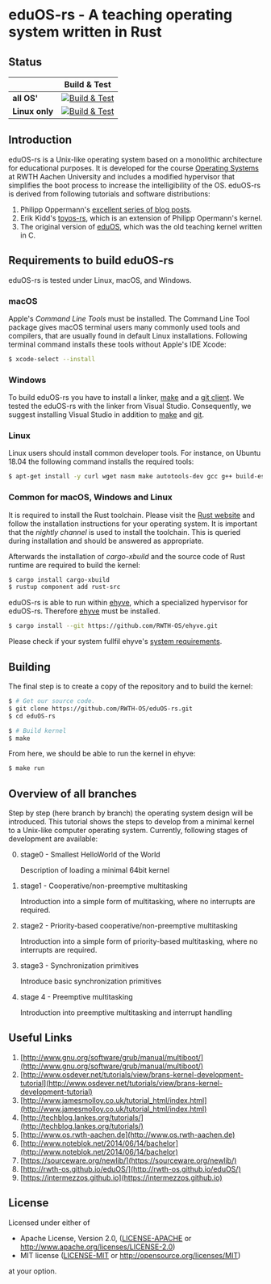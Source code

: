 # eduOS-rs - A teaching operating system written in Rust

## Status

|   | Build & Test |
|---|:-----:|
|**all OS'**|[![Build & Test](https://dev.azure.com/RWTH-OS/eduOS-rs/_apis/build/status/RWTH-OS.eduOS-rs)](https://dev.azure.com/RWTH-OS/eduOS-rs/_build?definitionId=1)|
|**Linux only**|[![Build & Test](https://git.rwth-aachen.de/os/eduOS-rs/badges/master/pipeline.svg)](https://git.rwth-aachen.de/os/eduOS-rs/pipelines)|

## Introduction

eduOS-rs is a Unix-like operating system based on a monolithic architecture for educational purposes.
It is developed for the course [Operating Systems][acsos] at RWTH Aachen University and includes a modified hypervisor that simplifies the boot process to increase the intelligibility of the OS.
eduOS-rs is derived from following tutorials and software distributions:

1. Philipp Oppermann's [excellent series of blog posts][opp].
2. Erik Kidd's [toyos-rs][kidd], which is an extension of Philipp Opermann's kernel.
3. The original version of [eduOS][stlankes], which was the old teaching kernel written in C.

[opp]: http://blog.phil-opp.com/
[kidd]: http://www.randomhacks.net/bare-metal-rust/
[stlankes]: http://rwth-os.github.io/eduOS/
[rust-barebones-kernel]: https://github.com/thepowersgang/rust-barebones-kernel
[acsos]: http://www.os.rwth-aachen.de/

## Requirements to build eduOS-rs
eduOS-rs is tested under Linux, macOS, and Windows.

### macOS
Apple's *Command Line Tools* must be installed.
The Command Line Tool package gives macOS terminal users many commonly used tools and compilers, that are usually found in default Linux installations.
Following terminal command installs these tools without Apple's IDE Xcode:

```sh
$ xcode-select --install
```

### Windows
To build eduOS-rs you have to install a linker, [make](http://gnuwin32.sourceforge.net/packages/make.htm) and a [git client](https://git-scm.com/downloads).
We tested the eduOS-rs with the linker from Visual Studio.
Consequently, we suggest installing Visual Studio in addition to [make](http://gnuwin32.sourceforge.net/packages/make.htm) and [git](https://git-scm.com/downloads).

### Linux
Linux users should install common developer tools.
For instance, on Ubuntu 18.04 the following command installs the required tools:

```sh
$ apt-get install -y curl wget nasm make autotools-dev gcc g++ build-essential
```

### Common for macOS, Windows and Linux
It is required to install the Rust toolchain.
Please visit the [Rust website](https://www.rust-lang.org/) and follow the installation instructions for your operating system.
It is important that the *nightly channel* is used to install the toolchain.
This is queried during installation and should be answered as appropriate.

Afterwards the installation of *cargo-xbuild* and the source code of Rust runtime are required to build the kernel:

```sh
$ cargo install cargo-xbuild
$ rustup component add rust-src
```

eduOS-rs is able to run within [ehyve](https://github.com/RWTH-OS/ehyve), which a specialized hypervisor for eduOS-rs.
Therefore [ehyve](https://github.com/RWTH-OS/ehyve) must be installed.

```sh
$ cargo install --git https://github.com/RWTH-OS/ehyve.git
```

Please check if your system fullfil ehyve's [system requirements](https://github.com/RWTH-OS/ehyve).

## Building
The final step is to create a copy of the repository and to build the kernel:

```sh
$ # Get our source code.
$ git clone https://github.com/RWTH-OS/eduOS-rs.git
$ cd eduOS-rs

$ # Build kernel
$ make
```

From here, we should be able to run the kernel in ehyve:

```sh
$ make run
```

## Overview of all branches

Step by step (here branch by branch) the operating system design will be introduced.
This tutorial shows the steps to develop from a minimal kernel to a Unix-like computer operating system.
Currently, following stages of development are available:

0. stage0 - Smallest HelloWorld of the World

   Description of loading a minimal 64bit kernel

1. stage1 - Cooperative/non-preemptive multitasking

   Introduction into a simple form of multitasking, where no interrupts are required.

2. stage2 - Priority-based cooperative/non-preemptive multitasking

   Introduction into a simple form of priority-based multitasking, where no interrupts are required.

3. stage3 - Synchronization primitives

   Introduce basic synchronization primitives

4. stage 4 - Preemptive multitasking

   Introduction into preemptive multitasking and interrupt handling

## Useful Links

1. [http://www.gnu.org/software/grub/manual/multiboot/](http://www.gnu.org/software/grub/manual/multiboot/)
2. [http://www.osdever.net/tutorials/view/brans-kernel-development-tutorial](http://www.osdever.net/tutorials/view/brans-kernel-development-tutorial)
3. [http://www.jamesmolloy.co.uk/tutorial_html/index.html](http://www.jamesmolloy.co.uk/tutorial_html/index.html)
4. [http://techblog.lankes.org/tutorials/](http://techblog.lankes.org/tutorials/)
5. [http://www.os.rwth-aachen.de](http://www.os.rwth-aachen.de)
6. [http://www.noteblok.net/2014/06/14/bachelor](http://www.noteblok.net/2014/06/14/bachelor)
7. [https://sourceware.org/newlib/](https://sourceware.org/newlib/)
8. [http://rwth-os.github.io/eduOS/](http://rwth-os.github.io/eduOS/)
9. [https://intermezzos.github.io](https://intermezzos.github.io)

## License

Licensed under either of

 * Apache License, Version 2.0, ([LICENSE-APACHE](LICENSE-APACHE) or http://www.apache.org/licenses/LICENSE-2.0)
 * MIT license ([LICENSE-MIT](LICENSE-MIT) or http://opensource.org/licenses/MIT)

at your option.
